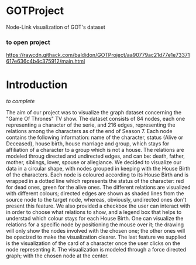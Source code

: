 # GOTProject
Node-Link visualization of GOT's dataset

### to open project
https://rawcdn.githack.com/baldidon/GOTProject/aa90779ac21d77e1e73371617e636c4b4c375912/main.html
# Introduction

*to complete*

The aim of our project was to visualize the graph dataset concerning the "Game Of Thrones" TV show. The dataset consists of 84 nodes, each one representing a character of the serie, and 216 
edges, representing the relations among the characters as of the end of Season 7. Each node contains the following information: name of the character, status (Alive or Deceased), house birth, house marriage and group,
which stays for affiliation of a character to a group which is not a house. The relations are modeled throug directed and undirected edges, and can be: death, father, mother, siblings, lover, spouse or allegiance.
We decided to visualize our data in a circular shape, with nodes grouped in keeping with the House Birth of the characters. Each node is coloured according to its House Birth and is wrapped in a dotted line which represents
the status of the character: red for dead ones, green for the alive ones. 
The different relations are visualized with different colours; directed edges are shown as shaded lines from the source node to the target node, whereas, obviously, undirected ones don't present this feature.
We also provided a checkbox the user can interact with in order to choose what relations to show, and a legend box that helps to understad which colour stays for each House Birth. 
One can visualize the relations for a specific node by positioning the mouse over it; the drawing will only show the nodes involved with the chosen one; the other ones will be opacized to make the visualization
clearer.
The last feature we supplied is the visualization of the card of a character once the user clicks on the node representing it. The visualization is modeled through a force directed graph; with the chosen node at the center.